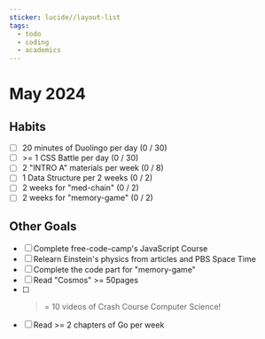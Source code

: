 ```yaml
---
sticker: lucide//layout-list
tags:
  - todo
  - coding
  - academics
---
```

# May 2024

## Habits

- [ ] 20 minutes of Duolingo per day (0 / 30)
- [ ] \>= 1 CSS Battle per day (0 / 30)
- [ ] 2 "INTRO A" materials per week (0 / 8)
- [ ] 1 Data Structure per 2 weeks (0 / 2)
- [ ] 2 weeks for "med-chain" (0 / 2)
- [ ] 2 weeks for "memory-game" (0 / 2)

## Other Goals

- [ ] Complete free-code-camp's JavaScript Course
- [ ] Relearn Einstein's physics from articles and PBS Space Time
- [ ] Complete the code part for "memory-game"
- [ ] Read "Cosmos" >= 50pages
- [ ] >= 10 videos of Crash Course Computer Science!
- [ ] Read >= 2 chapters of Go per week
